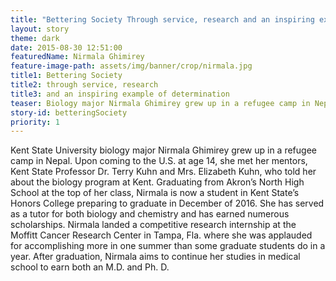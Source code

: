 ```yaml
---
title: "Bettering Society Through service, research and an inspiring example of determination"
layout: story
theme: dark
date: 2015-08-30 12:51:00
featuredName: Nirmala Ghimirey
feature-image-path: assets/img/banner/crop/nirmala.jpg
title1: Bettering Society
title2: through service, research
title3: and an inspiring example of determination
teaser: Biology major Nirmala Ghimirey grew up in a refugee camp in Nepal. Upon coming to the U.S. at age 14, she met her mentors who told her about the biology program at Kent.
story-id: betteringSociety
priority: 1
---
```

Kent State University biology major Nirmala Ghimirey grew up in a refugee camp in Nepal. Upon coming to the U.S. at age 14, she met her mentors, Kent State Professor Dr. Terry Kuhn and Mrs. Elizabeth Kuhn, who told her about the biology program at Kent. Graduating from Akron’s North High School at the top of her class, Nirmala is now a student in Kent State’s Honors College preparing to graduate in December of 2016.  She has served as a tutor for both biology and chemistry and has earned numerous scholarships.  Nirmala landed a competitive research internship at the Moffitt Cancer Research Center in Tampa, Fla. where she was applauded for accomplishing more in one summer than some graduate students do in a year.  After graduation, Nirmala aims to continue her studies in medical school to earn both an M.D. and Ph. D.  
